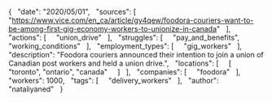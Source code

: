 {
  "date": "2020/05/01",
  "sources": [
    "https://www.vice.com/en_ca/article/gy4qew/foodora-couriers-want-to-be-among-first-gig-economy-workers-to-unionize-in-canada"
  ],
  "actions": [
    "union_drive"
  ],
  "struggles": [
    "pay_and_benefits",
    "working_conditions"
  ],
  "employment_types": [
    "gig_workers"
  ],
  "description": "Foodora couriers announced their intention to join a union of Canadian post workers and held a union drive.",
  "locations": [
    [
      "toronto",
      "ontario",
      "canada"
    ]
  ],
  "companies": [
    "foodora"
  ],
  "workers": 1000,
  "tags": [
    "delivery_workers"
  ],
  "author": "nataliyaned"
  }
